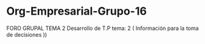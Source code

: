 # Org-Empresarial-Grupo-16
FORO GRUPAL TEMA 2 Desarrollo de T.P tema: 2 ( Información para la toma de decisiones ))
